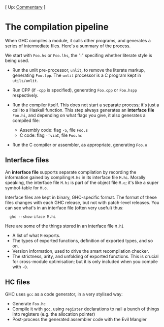 
\[ Up: [Commentary](commentary) \]


# The compilation pipeline



When GHC compiles a module, it calls other programs, and generates a series of intermediate files.  Here's a summary of the process.



We start with `Foo.hs` or `Foo.lhs`, the "l" specifing whether literate style is being used.


- Run the unlit pre-processor, `unlit`, to remove the literate markup, generating `Foo.lpp`.  The `unlit` processor is a C program kept in `utils/unlit`.

- Run CPP (if `-cpp` is specified), generating `Foo.cpp` or `Foo.hspp` respectively.

- Run the compiler itself. This does not start a separate process; it's just a call to a Haskell function.  This step always generates an **interface file** `Foo.hi`, and depending on what flags you give, it also generates a compiled file:

  - Assembly code: flag `-S`, file `Foo.s`
  - C code: flag `-fviaC`, file `Foo.hc`

- Run the C compiler or assembler, as appropriate, generating `Foo.o`

## Interface files



An **interface file** supports separate compilation by recording the information gained by compiling `M.hs` in its interface file `M.hi`.  Morally speaking, the interface file `M.hi` is part of the object file `M.o`; it's like a super symbol-table for `M.o`.



Interface files are kept in binary, GHC-specific format.  The format of these files changes with each GHC release, but not with patch-level releases.  You can see what's in an interface file (often very useful) thus:


```wiki
  ghc --show-iface M.hi
```


Here are some of the things stored in an interface file `M.hi`


- A list of what `M` exports.
- The types of exported functions, definition of exported types, and so on.
- Version information, used to drive the smart recompilation checker.
- The strictness, arity, and unfolding of exported functions.  This is crucial for cross-module optimisation; but it is only included when you compile with `-O`.

## HC files



GHC uses `gcc` as a code generator, in a very stylised way:


- Generate `Foo.hc`
- Compile it with `gcc`, using `register` declarations to nail a bunch of things into registers (e.g. the allocation pointer)
- Post-process the generated assembler code with the Evil Mangler
